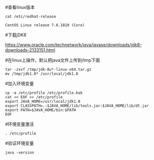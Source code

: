 



#查看linux版本

```shell
cat /etc/redhat-release 

CentOS Linux release 7.6.1810 (Core) 
```

#下载jDK8

https://www.oracle.com/technetwork/java/javase/downloads/jdk8-downloads-2133151.html



#在linux上操作，默认把java文件上传到/tmp下面

```shell
tar -zxvf /tmp/jdk-8u*-linux-x64.tar.gz
mv /tmp/jdk1.8* /usr/local/jdk1.8
```

#加入环境变量

```shell
cp -a /etc/profile /etc/profile.bak
cat << EOF >> /etc/profile
export JAVA_HOME=/usr/local/jdk1.8
export CLASSPATH=.:$JAVA_HOME/lib/tools.jar:$JAVA_HOME/lib/dt.jar
export PATH=$JAVA_HOME/bin:$PATH
EOF
```

#环境变量激活

```
. /etc/profile
```

#验证环境变量

```shell
java -version
```

